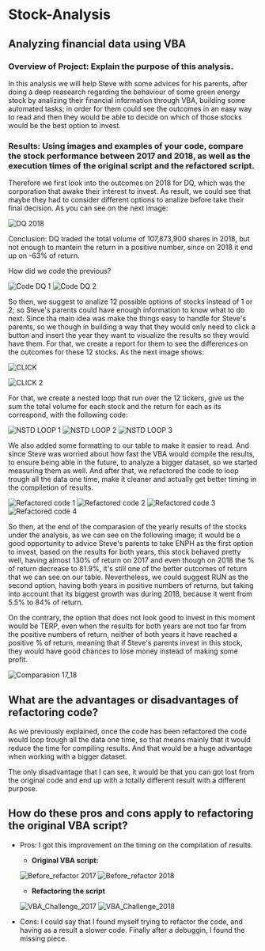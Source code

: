 # Stock-Analysis
## Analyzing financial data using VBA

### Overview of Project: Explain the purpose of this analysis.

In this analysis we will help Steve with some advices for his parents, after doing a deep reasearch regarding the behaviour of some green energy stock by analizing their financial information through VBA, building some automated tasks; in order for them could see the outcomes in an easy way to read and then they would be able to decide on which of those stocks would be the best option to invest. 

### Results: Using images and examples of your code, compare the stock performance between 2017 and 2018, as well as the execution times of the original script and the refactored script.

Therefore we first look into the outcomes on 2018 for DQ, which was the corporation that awake their interest to invest. As result, we could see that maybe they had to consider different options to analize before take their final decision. As you can see on the next image:


![DQ 2018](https://user-images.githubusercontent.com/90433064/135387746-2110c5dd-afbf-4b5f-a0ac-c8ec85556d45.png)


Conclusion: DQ traded the total volume of 107,873,900 shares in 2018, but not enough to mantein the return in a positive number, since on 2018 it end up on -63% of return.

How did we code the previous?


![Code DQ 1](https://user-images.githubusercontent.com/90433064/135396326-3c680b5d-2fef-4b69-bffc-506117df1e5a.png)
![Code DQ 2](https://user-images.githubusercontent.com/90433064/135396334-8078d5ab-6297-4e34-a35e-05a13c72e26c.png)

So then, we suggest to analize 12 possible options of stocks instead of 1 or 2; so Steve's parents could have enough information to know what to do next. Since tha main idea was make the things easy to handle for Steve's parents, so we though in building a way that they would only need to click a button and insert the year they want to visualize the results so they would have them. For that, we create a report for them to see the differences on the outcomes for these 12 stocks. As the next image shows:


![CLICK](https://user-images.githubusercontent.com/90433064/135391386-e9c78972-97e2-461c-9bdc-5fa5f2217ae3.png)

![CLICK 2](https://user-images.githubusercontent.com/90433064/135396772-194d5203-fdaa-4943-bc84-e28a8b780c9b.png)


 For that, we create a nested loop that run over the 12 tickers, give us the sum the total volume for each stock and the return for each as its correspond, with the following code:
 
![NSTD LOOP 1](https://user-images.githubusercontent.com/90433064/135397321-81751085-b206-4ef3-9025-6d4c5d9fb12d.png)
![NSTD LOOP 2](https://user-images.githubusercontent.com/90433064/135397337-81ef9e91-1540-4dcb-8b30-4b821e0a3f6f.png)
![NSTD LOOP 3](https://user-images.githubusercontent.com/90433064/135397344-e91dc90b-0e16-44a0-a850-3b7206d6c794.png)

We also added some formatting to our table to make it easier to read. And since Steve was worried about how fast the VBA would compile the results, to ensure being able in the future, to analyze a bigger dataset, so we started measuring them as well. And after that, we refactored the code to loop trough all the data one time, make it cleaner and actually get better timing in the compiletion of results.


![Refactored code 1](https://user-images.githubusercontent.com/90433064/135399597-f5ec3033-0eba-4610-ab42-cb35e546714c.png)
![Refactored code 2](https://user-images.githubusercontent.com/90433064/135399605-194a279e-f558-4d18-9b67-5029f2c6a47c.png)
![Refactored code 3](https://user-images.githubusercontent.com/90433064/135399627-f2d043a7-0c36-47ae-a8b8-eb03b5cc52fc.png)
![Refactored code 4](https://user-images.githubusercontent.com/90433064/135399631-a18e0e23-30d1-46e7-81de-cc9911a6ef87.png)


So then, at the end of the comparasion of the yearly results of the stocks under the analysis, as we can see on the following image; it would be a good opportunity to advice Steve's parents to take ENPH as the first option to invest, based on the results for both years, this stock behaved pretty well, having almost 130% of return on 2017 and even though on 2018 the % of return decrease to 81.9%, it's still one of the better outcomes of return that we can see on our table. Nevertheless, we could suggest RUN as the second option, having both years in positive numbers of returns, but taking into account that its biggest growth was during 2018, because it went from 5.5% to 84% of return.

On the contrary, the option that does not look good to invest in this moment would be TERP, even when the results for both years are not too far from the positive numbers of return, neither of both years it have reached a positive % of return, meaning that if Steve's parents invest in this stock, they would have good chances to lose money instead of making some profit. 


![Comparasion 17_18](https://user-images.githubusercontent.com/90433064/135402409-6624fbfc-1b30-43f3-a40d-ab784f28985a.png)


## What are the advantages or disadvantages of refactoring code?

As we previously explained, once the code has been refactored the code would loop trough all the data one time, so that means mainly that it would reduce the time for compiling results. And that would be a huge advantage when working with a bigger dataset. 

The only disadvantage that I can see, it would be that you can got lost from the original code and end up with a totally different result with a different purpose.  

## How do these pros and cons apply to refactoring the original VBA script?

  - Pros: I got this improvement on the timing on the compilation of results.

    - **Original VBA script:**
    
    ![Before_refactor 2017](https://user-images.githubusercontent.com/90433064/135405305-00125137-efc9-42f8-b879-6d234feb9d8f.png)
    ![Before_refactor 2018](https://user-images.githubusercontent.com/90433064/135405324-4f2071e3-7d9c-4a6b-b050-c9a9f03822c6.png)
    
    - **Refactoring the script**
    
    ![VBA_Challenge_2017](https://user-images.githubusercontent.com/90433064/135405397-e45884b2-2aae-4d38-a8c0-9aa9c6789c60.png)
    ![VBA_Challenge_2018](https://user-images.githubusercontent.com/90433064/135405425-4cf79acc-aedd-45e8-b391-49bc705fc0fd.png)

   
  - Cons: I could say that I found myself trying to refactor the code, and having as a result a slower code. Finally after a debuggin, I found the missing piece.
